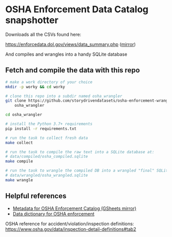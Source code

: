 # OSHA Enforcement Data Catalog snapshotter


Downloads all the CSVs found here:

https://enforcedata.dol.gov/views/data_summary.php ([mirror](https://enforcedata.dol.gov/views/data_summary.php))

And compiles and wrangles into a handy SQLite database

## Fetch and compile the data with this repo

```sh
# make a work directory of your choice
mkdir -p worky && cd worky

# clone this repo into a subdir named osha_wrangler
git clone https://github.com/storydrivendatasets/osha-enforcement-wrangler \
    osha_wrangler

cd osha_wrangler

# install the Python 3.7+ requirements
pip install -r requirements.txt

# run the task to collect fresh data
make collect

# run the task to compile the raw text into a SQLite database at:
# data/compiled/osha_compiled.sqlite
make compile

# run the task to wrangle the compiled DB into a wrangled "final" SQLite DB at:
# data/wrangled/osha_wrangled.sqlite
make wrangle
```


## Helpful references

- [Metadata for OSHA Enforcement Catalog (GSheets mirror)](https://docs.google.com/spreadsheets/d/1aHcSXSkPfUITRHE7Khsi-WuHbH2heYFXkb64DCRBiMo/edit#gid=1891906742)
- [Data dictionary for OSHA enforcement](https://docs.google.com/spreadsheets/d/1aHcSXSkPfUITRHE7Khsi-WuHbH2heYFXkb64DCRBiMo/edit#gid=0)

OSHA reference for accident/violation/inspection definitions:
https://www.osha.gov/data/inspection-detail-definitions#tab2

